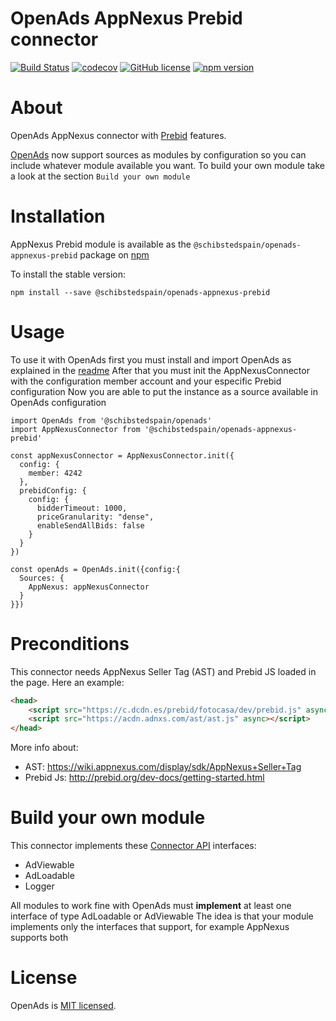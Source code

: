 # OpenAds AppNexus Prebid connector
[![Build Status](https://travis-ci.org/scm-spain/OpenAds-appnexus-prebid.svg?branch=master)](https://travis-ci.org/scm-spain/OpenAds-appnexus-prebid)
[![codecov](https://codecov.io/gh/scm-spain/Openads-appnexus-prebid/branch/master/graph/badge.svg)](https://codecov.io/gh/scm-spain/Openads-appnexus-prebid)
[![GitHub license](https://img.shields.io/github/license/scm-spain/Openads-appnexus-prebid.svg)](https://github.com/scm-spain/Openads-appnexus-prebid/blob/master/LICENSE)
[![npm version](https://img.shields.io/npm/v/@schibstedspain/openads-appnexus-prebid.svg)](https://www.npmjs.com/package/@schibstedspain/openads-appnexus-prebid)

# About
OpenAds AppNexus connector with [Prebid](https://prebid.org) features.

[OpenAds](https://github.com/scm-spain/OpenAds) now support sources as modules by configuration so you can include whatever module available you want.
To build your own module take a look at the section ```Build your own module```

# Installation
AppNexus Prebid module is available as the ```@schibstedspain/openads-appnexus-prebid``` package on [npm](https://www.npmjs.com/package/@schibstedspain/Openads-appnexus-prebid)

To install the stable version:
```
npm install --save @schibstedspain/openads-appnexus-prebid
```

# Usage

To use it with OpenAds first you must install and import OpenAds as explained in the [readme](https://github.com/scm-spain/OpenAds)
After that you must init the AppNexusConnector with the configuration member account and your especific Prebid configuration
Now you are able to put the instance as a source available in OpenAds configuration

```ecmascript 6
import OpenAds from '@schibstedspain/openads'
import AppNexusConnector from '@schibstedspain/openads-appnexus-prebid'

const appNexusConnector = AppNexusConnector.init({
  config: {
    member: 4242
  },
  prebidConfig: {
    config: {
      bidderTimeout: 1000,
      priceGranularity: "dense",
      enableSendAllBids: false
    }
  }
})

const openAds = OpenAds.init({config:{
  Sources: {
    AppNexus: appNexusConnector
  }
}})
```

# Preconditions

This connector needs AppNexus Seller Tag (AST) and Prebid JS loaded in the page. Here an example:

```html
<head>
    <script src="https://c.dcdn.es/prebid/fotocasa/dev/prebid.js" async></script>
    <script src="https://acdn.adnxs.com/ast/ast.js" async></script>
</head>
```

More info about:
* AST: https://wiki.appnexus.com/display/sdk/AppNexus+Seller+Tag
* Prebid Js: http://prebid.org/dev-docs/getting-started.html


# Build your own module

This connector implements these [Connector API](https://github.com/scm-spain/OpenAds-ConnectorAPI) interfaces:
* AdViewable
* AdLoadable
* Logger

All modules to work fine with OpenAds must **implement** at least one interface of type AdLoadable or AdViewable
The idea is that your module implements only the interfaces that support, for example AppNexus supports both

# License
OpenAds is [MIT licensed](./LICENSE).
